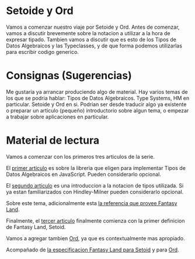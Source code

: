 # Setoide y Ord

Vamos a comenzar nuestro viaje por Setoide y Ord. Antes de comenzar, vamos a discutir brevemente sobre la notacion a utilizar a la hora de expresar tipado. Tambien vamos a discutir que es esto de los Tipos de Datos Algebraicos y las Typeclasses, y de que forma podemos utilizarlas para escribir codigo generico.

# Consignas (Sugerencias)

Me gustaria ya arrancar produciendo algo de material. Hay varios temas de los que se podria hablar: Tipos de Datos Algebraicos. Type Systems, HM en particular. Setoide y Ord en si. Podrian ser desde traducir algo ya existente o preparar un articulo (pequeño) introductorio sobre algun tema, o empezar a trabajar sobre aplicaciones en particular.

# Material de lectura

Vamos a comenzar con los primeros tres articulos de la serie.

El [primer articulo](http://www.tomharding.me/2017/03/03/fantas-eel-and-specification/) es sobre la libreria que eligen para implementar Tipos de Datos Algebraicos en JavaScript. Pueden considerarlo opcional.

El [segundo articulo](http://www.tomharding.me/2017/03/08/fantas-eel-and-specification-2/) es una introduccion a la notacion de tipos utilizada. Si ya estan familiarizados con Hindley-Milner pueden considerarlo opcional.

Sobre este tema, adicionalmente esta [la referencia que provee Fantasy Land](https://github.com/fantasyland/fantasy-land#type-signature-notation).

Finalmente, el [tercer articulo](http://www.tomharding.me/2017/03/09/fantas-eel-and-specification-3/) finalmente comienza con la primer definicion de Fantasy Land, Setoid.

Vamos a agregar tambien [Ord](http://www.tomharding.me/2017/04/09/fantas-eel-and-specification-3.5/), ya que es contextualmente mas apropiado.

Acompañado de [la especificacion Fantasy Land para Setoid](https://github.com/fantasyland/fantasy-land#setoid) y para [Ord](https://github.com/fantasyland/fantasy-land#ord).